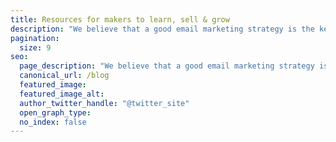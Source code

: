 ```yaml
---
title: Resources for makers to learn, sell & grow
description: "We believe that a good email marketing strategy is the key to growth. So we’re helping you grow your business with tools and resources that make email marketing easy."
pagination:
  size: 9
seo:
  page_description: "We believe that a good email marketing strategy is the key to growth. So we’re helping you grow your business with tools and resources that make email marketing easy."
  canonical_url: /blog
  featured_image: 
  featured_image_alt: 
  author_twitter_handle: "@twitter_site"
  open_graph_type: 
  no_index: false
---
```

